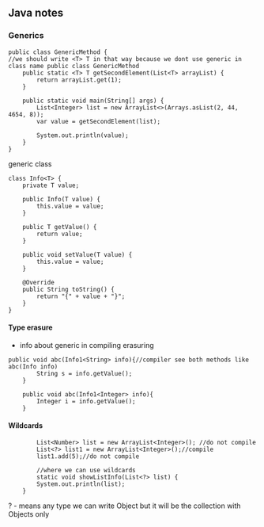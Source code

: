 ## Java notes 

### Generics

```
public class GenericMethod {
//we should write <T> T in that way because we dont use generic in class name public class GenericMethod
    public static <T> T getSecondElement(List<T> arrayList) {
        return arrayList.get(1);
    }

    public static void main(String[] args) {
        List<Integer> list = new ArrayList<>(Arrays.asList(2, 44, 4654, 8));
        var value = getSecondElement(list);

        System.out.println(value);
    }
}
```
generic class

```
class Info<T> {
    private T value;

    public Info(T value) {
        this.value = value;
    }

    public T getValue() {
        return value;
    }

    public void setValue(T value) {
        this.value = value;
    }

    @Override
    public String toString() {
        return "{" + value + "}";
    }
}
```
#### Type erasure 

- info about generic in compiling erasuring
```
public void abc(Info1<String> info){//compiler see both methods like abc(Info info)
        String s = info.getValue();
    }

    public void abc(Info1<Integer> info){
        Integer i = info.getValue();
    }
```
#### Wildcards
```
        List<Number> list = new ArrayList<Integer>(); //do not compile
        List<?> list1 = new ArrayList<Integer>();//compile
        list1.add(5);//do not compile
        
        //where we can use wildcards 
        static void showListInfo(List<?> list) {
        System.out.println(list);
    }
```
? - means any type
we can write Object but it will be the collection with Objects only
